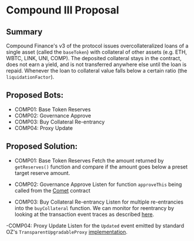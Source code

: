 # Compound III Proposal

## Summary

Compound Finance's v3 of the protocol issues overcollateralized loans of a single asset (called the `baseToken`) with collateral of other assets (e.g. ETH, WBTC, LINK, UNI, COMP). The deposited collateral stays in the contract, does not earn a yield, and is not transferred anywhere else until the loan is repaid. Whenever the loan to collateral value falls below a certain ratio (the `liquidationFactor`). 

## Proposed Bots:
- COMP01: Base Token Reserves
- COMP02: Governance Approve 
- COMP03: Buy Collateral Re-entrancy
- COMP04: Proxy Update

## Proposed Solution:
- COMP01: Base Token Reserves
Fetch the amount returned by `getReserves()` function and compare if the amount goes below a preset target reserve amount. 

- COMP02: Governance Approve
Listen for function `approveThis` being called from the [Comet](https://github.com/compound-finance/comet/blob/0f1221967149115f50a09681eea9580879ee7720/contracts/Comet.sol#L1294) contract  

- COMP03: Buy Collateral Re-entrancy
Listen for multiple re-entrancies into the `buyCollateral` function. We can monitor for reentrancy by looking at the transaction event traces as described [here](https://github.com/NethermindEth/Forta-Agents/blob/a5bd20303669d5a1d0e2163c43904627f8999749/reentrancy-counter/src/agent.utils.ts). 

-COMP04: Proxy Update
Listen for the `Updated` event emitted by standard OZ's `TransparentUpgradableProxy` [implementation](https://github.com/compound-finance/comet/blob/0f1221967149115f50a09681eea9580879ee7720/contracts/vendor/proxy/transparent/TransparentUpgradeableProxy.sol).